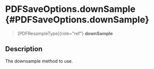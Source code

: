 PDFSaveOptions.downSample {#PDFSaveOptions.downSample}
=========================

> [PDFResampleType]{role="ref"} **downSample**

Description
-----------

The downsample method to use.
